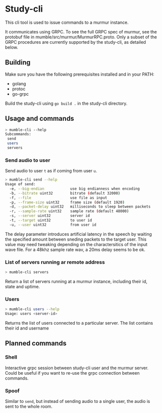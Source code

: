 # Study-cli

This cli tool is used to issue commands to a murmur instance.

It communicates using GRPC. To see the full GRPC spec of murmur, see the protobuf file in mumble/src/murmur/MurmurRPC.proto. Only a subset of the GRPC procedures are currently supported by the study-cli, as detailed below.

## Building
Make sure you have the following prerequisites installed and in your PATH:

 - golang
 - protoc
 - go-grpc 

Build the study-cli using `go build .` in the study-cli directory.

## Usage and commands

```sh
> mumble-cli --help
Subcommands:
 send 
 users 
 servers
```

### Send audio to user

Send audio to user `t` as if coming from user `u`.

```sh
> mumble-cli send --help
Usage of send:
  -e, --big-endian            use big endianness when encoding
  -b, --bitrate uint32        bitrate (default 32000)
  -f, --file                  use file as input
  -p, --frame-size uint32     frame size (default 1920)
  -d, --packet-delay uint32   milliseconds to sleep between packets
  -r, --sample-rate uint32    sample rate (default 48000)
  -s, --server uint32         server id
  -t, --target uint32         to user id
  -u, --user uint32           from user id
```

The delay parameter introduces artificial latency in the speech by waiting the specified amount between sneding packets to the target user. This value may need tweaking depending on the charactersitics of the input wave file. For a 48khz sample rate wav, a 20ms delay seems to be ok.

### List of servers running ar remote address

```sh
> mumble-cli servers
```

Return a list of servers running at a murmur instance, including their id, state and uptime.

### Users

```sh
> mumble-cli users --help
Usage: users <server-id>
```
Returns the list of users connected to a particular server. The list contains their id and username

## Planned commands
### Shell
Interactive grpc session between study-cli user and the murmur server. Could be useful if you want to re-use the grpc connection between commands.

### Spoof
Similar to `send`, but instead of sending audio to a single user, the audio is sent to the whole room.
